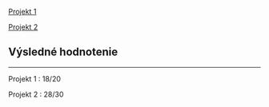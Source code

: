 [Projekt 1](https://www.stud.fit.vutbr.cz/~xvalko11/proj1 "Projekt 1")

[Projekt 2](https://www.stud.fit.vutbr.cz/~xvalko11/proj2 "Projekt 2")



## Výsledné hodnotenie
-------
Projekt 1 : 18/20

Projekt 2 : 28/30
